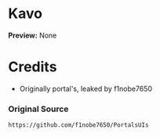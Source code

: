 # Kavo
**Preview:**
None

# Credits
- Originally portal's, leaked by f1nobe7650

### Original Source
```
https://github.com/f1nobe7650/PortalsUIs
```
